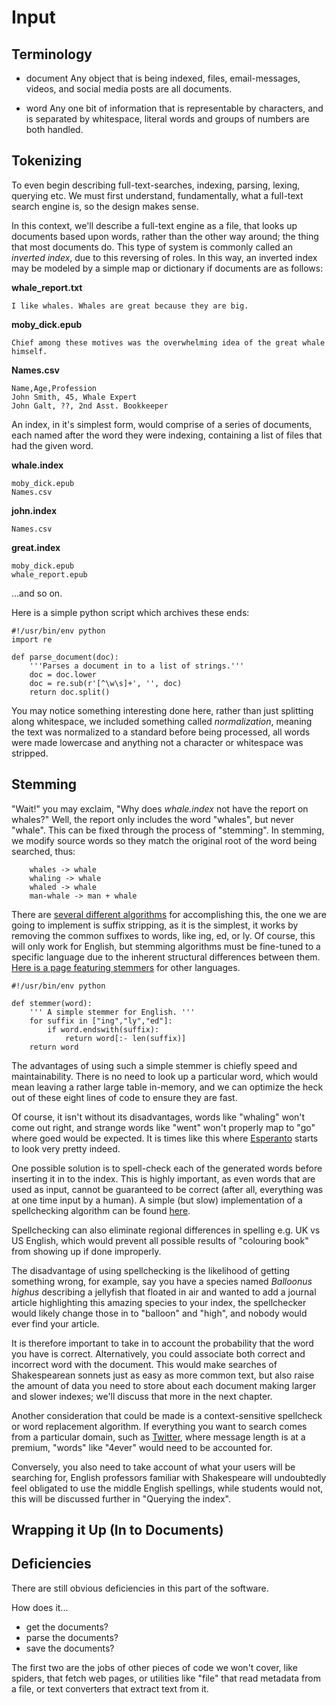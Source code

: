Input
=====

Terminology
-----------
* document
	Any object that is being indexed, files, email-messages, videos, and social
	media posts are all documents.
	
* word
	Any one bit of information that is representable by characters, and is 
	separated by whitespace, literal words and groups of numbers are both 
	handled.

Tokenizing
----------

To even begin describing full-text-searches, indexing, parsing, lexing,
querying etc. We must first understand, fundamentally, what a full-text
search engine is, so the design makes sense.

In this context, we'll describe a full-text engine as a file, that looks
up documents based upon words, rather than the other way around; the 
thing that most documents do. This type of system is commonly called an
_inverted index_, due to this reversing of roles. In this way, an inverted
index may be modeled by a simple map or dictionary if documents are as
follows:

**whale_report.txt**

	I like whales. Whales are great because they are big.

 
**moby_dick.epub**

	Chief among these motives was the overwhelming idea of the great whale himself.

**Names.csv**

	Name,Age,Profession
	John Smith, 45, Whale Expert
	John Galt, ??, 2nd Asst. Bookkeeper

An index, in it's simplest form, would comprise of a series of documents, each 
named after the word they were indexing, containing a list of files that had
the given word.

**whale.index**

	moby_dick.epub
	Names.csv

**john.index**

	Names.csv

**great.index**

	moby_dick.epub
	whale_report.epub

...and so on.

Here is a simple python script which archives these ends:

	#!/usr/bin/env python
	import re

	def parse_document(doc):
		'''Parses a document in to a list of strings.'''
		doc = doc.lower
		doc = re.sub(r'[^\w\s]+', '', doc)
		return doc.split()

You may notice something interesting done here, rather than just splitting along 
whitespace, we included something called _normalization_, meaning the text
was normalized to a standard before being processed, all words were made lowercase
and anything not a character or whitespace was stripped.

Stemming
--------
"Wait!" you may exclaim, "Why does _whale.index_ not have the report on whales?" Well, the 
report only includes the word "whales", but never "whale". This can be
fixed through the process of "stemming". In stemming, we modify source words so they match the
original root of the word being searched, thus:

        whales -> whale
        whaling -> whale
        whaled -> whale
        man-whale -> man + whale

There are [several different algorithms](http://en.wikipedia.org/wiki/Stemming#Algorithms)
 for accomplishing this, the one we are going to implement is suffix 
stripping, as it is the simplest, it works by removing the common 
suffixes to words, like ing, ed, or ly. Of course, this will only work
for English, but stemming algorithms must be fine-tuned to a specific
language due to the inherent structural differences between them.
[Here is a page featuring stemmers](http://snowball.tartarus.org/) for other languages.

	#!/usr/bin/env python
	
	def stemmer(word):
		''' A simple stemmer for English. '''
		for suffix in ["ing","ly","ed"]:
			if word.endswith(suffix):
				return word[:- len(suffix)]
		return word

The advantages of using such a simple stemmer is chiefly speed and
maintainability. 
There is no need to look up a particular word, which would mean 
leaving a rather large table in-memory, and we can optimize the heck
out of these eight lines of code to ensure they are fast.

Of course, it isn't without its disadvantages, words like "whaling" won't come
out right, and strange words like "went" won't properly map to "go" where goed 
would be expected. It is times like this where [Esperanto](http://en.wikipedia.org/wiki/Esperanto) 
starts to look very pretty indeed.

One possible solution is to spell-check each of the generated words before
inserting it in to the index. This is highly important, as even words that
are used as input, cannot be guaranteed to be correct (after all, everything
was at one time input by a human). A simple (but slow) implementation of a
spellchecking algorithm can be found [here](http://norvig.com/spell-correct.html).

Spellchecking can also eliminate regional differences in spelling e.g. UK vs US
English, which would prevent all possible results of "colouring book" from
showing up if done improperly.

The disadvantage of using spellchecking is the likelihood of getting something 
wrong, for example, say you have a species named _Balloonus highus_ describing
a jellyfish that floated in air and wanted to add a journal article highlighting
this amazing species to your index, the spellchecker would likely change those
in to "balloon" and "high", and nobody would ever find your article. 

It is therefore important to take in to account the probability that the word
you have is correct. Alternatively, you could associate both correct and 
incorrect word with the document. This would make searches of Shakespearean
sonnets just as easy as more common text, but also raise the amount of data
you need to store about each document making larger and slower indexes; we'll 
discuss that more in the next chapter.

Another consideration that could be made is a context-sensitive spellcheck or
word replacement algorithm. If everything you want to search comes from a 
particular domain, such as [Twitter](http://twitter.com), where message length 
is at a premium, "words" like "4ever" would need to be accounted for.

Conversely, you also need to take account of what your users will be searching
for, English professors familiar with Shakespeare will undoubtedly feel 
obligated to use the middle English spellings, while students would not, this
will be discussed further in "Querying the index".

Wrapping it Up (In to Documents)
--------------------------------




Deficiencies
------------

There are still obvious deficiencies in this part of the software. 

How does it...
* get the documents?
* parse the documents?
* save the documents?

The first two are the jobs of other pieces of code we won't cover, like spiders,
that fetch web pages, or utilities like "file" that read metadata from a file, 
or text converters that extract text from it.
